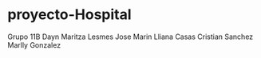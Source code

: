# proyecto-Hospital
Grupo 11B
Dayn Maritza Lesmes
Jose Marin
Lliana Casas
Cristian Sanchez
Marlly Gonzalez

